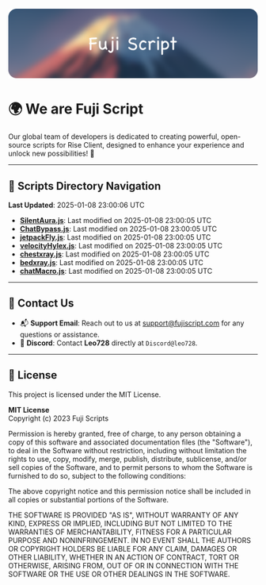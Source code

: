 ![Banner](.github/b.webp)

# 🌍 **We are Fuji Script**

Our global team of developers is dedicated to creating powerful, open-source scripts for Rise Client, designed to enhance your experience and unlock new possibilities! 🌟

---
<!-- SCRIPTS_NAVIGATION_START -->
## 📂 **Scripts Directory Navigation**

**Last Updated**: 2025-01-08 23:00:06 UTC

- **[SilentAura.js](scripts/SilentAura.js)**: Last modified on 2025-01-08 23:00:05 UTC
- **[ChatBypass.js](scripts/ChatBypass.js)**: Last modified on 2025-01-08 23:00:05 UTC
- **[jetpackFly.js](scripts/jetpackFly.js)**: Last modified on 2025-01-08 23:00:05 UTC
- **[velocityHylex.js](scripts/velocityHylex.js)**: Last modified on 2025-01-08 23:00:05 UTC
- **[chestxray.js](scripts/chestxray.js)**: Last modified on 2025-01-08 23:00:05 UTC
- **[bedxray.js](scripts/bedxray.js)**: Last modified on 2025-01-08 23:00:05 UTC
- **[chatMacro.js](scripts/chatMacro.js)**: Last modified on 2025-01-08 23:00:05 UTC

<!-- SCRIPTS_NAVIGATION_END -->

---

## 💬 **Contact Us**  
- 📬 **Support Email**: Reach out to us at [support@fujiscript.com](mailto:support@fujiscript.com) for any questions or assistance.  
- 💬 **Discord**: Contact **Leo728** directly at `Discord@leo728`.

---

## 📜 **License**

This project is licensed under the MIT License.  

**MIT License**  
Copyright (c) 2023 Fuji Scripts  

Permission is hereby granted, free of charge, to any person obtaining a copy of this software and associated documentation files (the "Software"), to deal in the Software without restriction, including without limitation the rights to use, copy, modify, merge, publish, distribute, sublicense, and/or sell copies of the Software, and to permit persons to whom the Software is furnished to do so, subject to the following conditions:  

The above copyright notice and this permission notice shall be included in all copies or substantial portions of the Software.  

THE SOFTWARE IS PROVIDED "AS IS", WITHOUT WARRANTY OF ANY KIND, EXPRESS OR IMPLIED, INCLUDING BUT NOT LIMITED TO THE WARRANTIES OF MERCHANTABILITY, FITNESS FOR A PARTICULAR PURPOSE AND NONINFRINGEMENT. IN NO EVENT SHALL THE AUTHORS OR COPYRIGHT HOLDERS BE LIABLE FOR ANY CLAIM, DAMAGES OR OTHER LIABILITY, WHETHER IN AN ACTION OF CONTRACT, TORT OR OTHERWISE, ARISING FROM, OUT OF OR IN CONNECTION WITH THE SOFTWARE OR THE USE OR OTHER DEALINGS IN THE SOFTWARE.  
